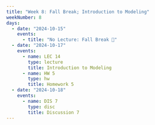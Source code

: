 ```yaml
---
title: "Week 8: Fall Break; Introduction to Modeling"
weekNumber: 8
days:
  - date: "2024-10-15"
    events:
      - title: "No Lecture: Fall Break 🍁"
  - date: "2024-10-17"
    events:
      - name: LEC 14
        type: lecture
        title: Introduction to Modeling
      - name: HW 5
        type: hw
        title: Homework 5
  - date: "2024-10-18"
    events:
      - name: DIS 7
        type: disc
        title: Discussion 7
---
```


